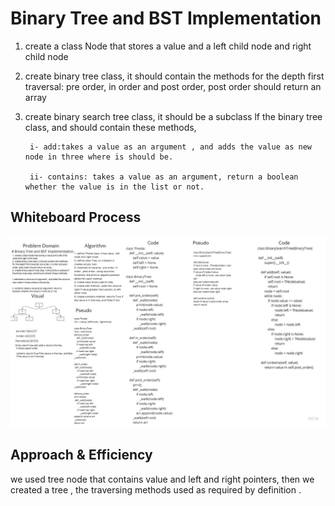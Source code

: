# Binary Tree and BST Implementation 

1. create a class Node that stores a value and a left child node and right child node
2. create binary tree class, it should contain the methods for the depth first traversal: pre order, in order and post order, post order should return an array
3. create binary search tree class, it should be a subclass lf the binary tree class, and should contain these methods, 

        i- add:takes a value as an argument , and adds the value as new node in three where is should be.

        ii- contains: takes a value as an argument, return a boolean whether the value is in the list or not. 


## Whiteboard Process
![whiteboard](../data_structures_and_algorithms/assessts/Tree.jpg)



## Approach & Efficiency
we used tree node that contains value and left and right pointers, then we created a tree , the traversing methods used as required by definition .
